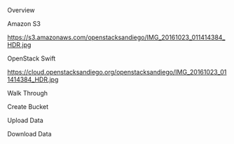 

Overview



Amazon S3

https://s3.amazonaws.com/openstacksandiego/IMG_20161023_011414384_HDR.jpg

OpenStack Swift

https://cloud.openstacksandiego.org/openstacksandiego/IMG_20161023_011414384_HDR.jpg

Walk Through

Create Bucket

Upload Data

Download Data
